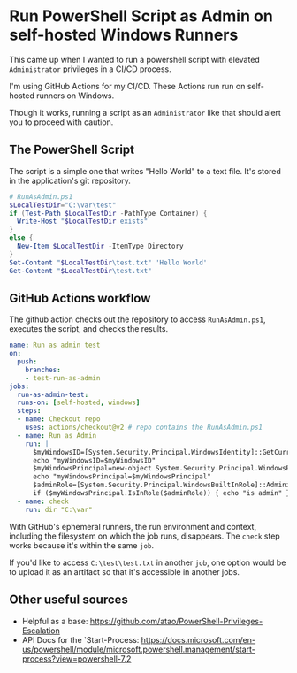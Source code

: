 # Run PowerShell Script as Admin on self-hosted Windows Runners

This came up when I wanted to run a powershell script with elevated `Administrator` privileges in a CI/CD process.

I'm using GitHub Actions for my CI/CD. These Actions run run on self-hosted runners on Windows.

Though it works, running a script as an `Administrator` like that should alert you to proceed with caution.

## The PowerShell Script

The script is a simple one that writes "Hello World" to a text file.
It's stored in the application's git repository.

```powershell
# RunAsAdmin.ps1
$LocalTestDir="C:\var\test"
if (Test-Path $LocalTestDir -PathType Container) {
  Write-Host "$LocalTestDir exists"
}
else {
  New-Item $LocalTestDir -ItemType Directory
}
Set-Content "$LocalTestDir\test.txt" 'Hello World'
Get-Content "$LocalTestDir\test.txt"
```

## GitHub Actions workflow

The github action checks out the repository to access `RunAsAdmin.ps1`, executes the script, and checks the results.

```yml
name: Run as admin test
on:
  push:
    branches:
    - test-run-as-admin
jobs:
  run-as-admin-test:
  runs-on: [self-hosted, windows]
  steps:
  - name: Checkout repo
    uses: actions/checkout@v2 # repo contains the RunAsAdmin.ps1
  - name: Run as Admin
    run: |
      $myWindowsID=[System.Security.Principal.WindowsIdentity]::GetCurrent()
      echo "myWindowsID=$myWindowsID"
      $myWindowsPrincipal=new-object System.Security.Principal.WindowsPrincipal($myWindowsID)
      echo "myWindowsPrincipal=$myWindowsPrincipal"
      $adminRole=[System.Security.Principal.WindowsBuiltInRole]::Administrator
      if ($myWindowsPrincipal.IsInRole($adminRole)) { echo "is admin" } else { echo "is not admin"; Start-Process powershell.exe "-NoProfile -ExecutionPolicy Bypass -File `"$env:GITHUB_WORKSPACE\MyScript.ps1`"" -Verb RunAs; }
  - name: check
    run: dir "C:\var"
```

With GitHub's ephemeral runners, the run environment and context,
including the filesystem on which the job runs, disappears.
The `check` step works because it's within the same `job`.

If you'd like to access `C:\test\test.txt` in another `job`,
one option would be to upload it as an artifact so that it's accessible in another jobs.

## Other useful sources

- Helpful as a base: <https://github.com/atao/PowerShell-Privileges-Escalation>
- API Docs for the `Start-Process: <https://docs.microsoft.com/en-us/powershell/module/microsoft.powershell.management/start-process?view=powershell-7.2>

